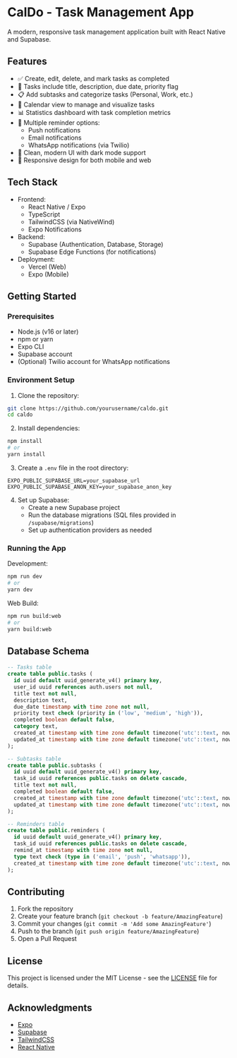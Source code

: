 # CalDo - Task Management App

A modern, responsive task management application built with React Native and Supabase.

## Features

- ✅ Create, edit, delete, and mark tasks as completed
- 📝 Tasks include title, description, due date, priority flag
- 📋 Add subtasks and categorize tasks (Personal, Work, etc.)
- 📅 Calendar view to manage and visualize tasks
- 📊 Statistics dashboard with task completion metrics
- 🔔 Multiple reminder options:
  - Push notifications
  - Email notifications
  - WhatsApp notifications (via Twilio)
- 🎨 Clean, modern UI with dark mode support
- 📱 Responsive design for both mobile and web

## Tech Stack

- Frontend:
  - React Native / Expo
  - TypeScript
  - TailwindCSS (via NativeWind)
  - Expo Notifications
- Backend:
  - Supabase (Authentication, Database, Storage)
  - Supabase Edge Functions (for notifications)
- Deployment:
  - Vercel (Web)
  - Expo (Mobile)

## Getting Started

### Prerequisites

- Node.js (v16 or later)
- npm or yarn
- Expo CLI
- Supabase account
- (Optional) Twilio account for WhatsApp notifications

### Environment Setup

1. Clone the repository:
```bash
git clone https://github.com/yourusername/caldo.git
cd caldo
```

2. Install dependencies:
```bash
npm install
# or
yarn install
```

3. Create a `.env` file in the root directory:
```env
EXPO_PUBLIC_SUPABASE_URL=your_supabase_url
EXPO_PUBLIC_SUPABASE_ANON_KEY=your_supabase_anon_key
```

4. Set up Supabase:
   - Create a new Supabase project
   - Run the database migrations (SQL files provided in `/supabase/migrations`)
   - Set up authentication providers as needed

### Running the App

Development:
```bash
npm run dev
# or
yarn dev
```

Web Build:
```bash
npm run build:web
# or
yarn build:web
```

## Database Schema

```sql
-- Tasks table
create table public.tasks (
  id uuid default uuid_generate_v4() primary key,
  user_id uuid references auth.users not null,
  title text not null,
  description text,
  due_date timestamp with time zone not null,
  priority text check (priority in ('low', 'medium', 'high')),
  completed boolean default false,
  category text,
  created_at timestamp with time zone default timezone('utc'::text, now()),
  updated_at timestamp with time zone default timezone('utc'::text, now())
);

-- Subtasks table
create table public.subtasks (
  id uuid default uuid_generate_v4() primary key,
  task_id uuid references public.tasks on delete cascade,
  title text not null,
  completed boolean default false,
  created_at timestamp with time zone default timezone('utc'::text, now()),
  updated_at timestamp with time zone default timezone('utc'::text, now())
);

-- Reminders table
create table public.reminders (
  id uuid default uuid_generate_v4() primary key,
  task_id uuid references public.tasks on delete cascade,
  remind_at timestamp with time zone not null,
  type text check (type in ('email', 'push', 'whatsapp')),
  created_at timestamp with time zone default timezone('utc'::text, now())
);
```

## Contributing

1. Fork the repository
2. Create your feature branch (`git checkout -b feature/AmazingFeature`)
3. Commit your changes (`git commit -m 'Add some AmazingFeature'`)
4. Push to the branch (`git push origin feature/AmazingFeature`)
5. Open a Pull Request

## License

This project is licensed under the MIT License - see the [LICENSE](LICENSE) file for details.

## Acknowledgments

- [Expo](https://expo.dev/)
- [Supabase](https://supabase.com/)
- [TailwindCSS](https://tailwindcss.com/)
- [React Native](https://reactnative.dev/) 